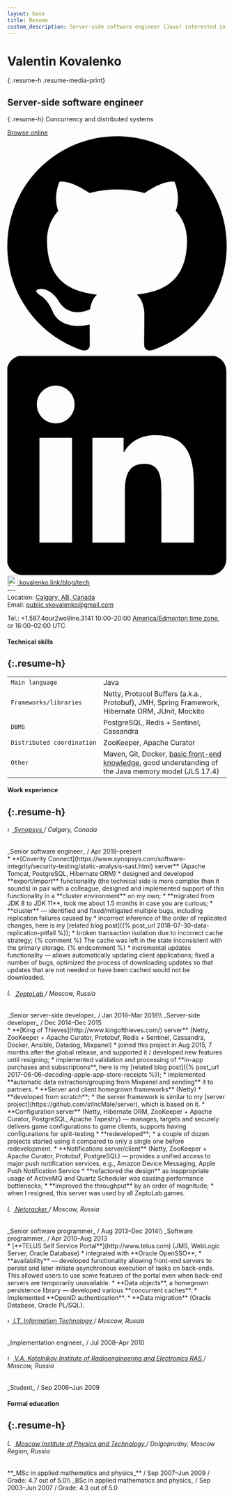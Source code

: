```yaml
---
layout: base
title: Resume
custom_description: Server-side software engineer (Java) interested in concurrency and distributed systems.
---
```

# Valentin Kovalenko
{:.resume-h .resume-media-print}
## Server-side software engineer
{:.resume-h}
Concurrency and distributed systems
<div class="resume-external-links resume-media-print">
  <a href="{% link resume.markdown %}">Browse online</a><br>
  <a class="button" href="https://github.com/stIncMale" title="GitHub">
    <svg class="svg-button" viewBox="0 0 1024 1024" height="1024" width="1024" xmlns="http://www.w3.org/2000/svg"><path d="M512 0C229.25 0 0 229.25 0 512c0 226.25 146.688 418.125 350.156 485.812 25.594 4.688 34.938-11.125 34.938-24.625 0-12.188-0.469-52.562-0.719-95.312C242 908.812 211.906 817.5 211.906 817.5c-23.312-59.125-56.844-74.875-56.844-74.875-46.531-31.75 3.53-31.125 3.53-31.125 51.406 3.562 78.47 52.75 78.47 52.75 45.688 78.25 119.875 55.625 149 42.5 4.654-33 17.904-55.625 32.5-68.375C304.906 725.438 185.344 681.5 185.344 485.312c0-55.938 19.969-101.562 52.656-137.406-5.219-13-22.844-65.094 5.062-135.562 0 0 42.938-13.75 140.812 52.5 40.812-11.406 84.594-17.031 128.125-17.219 43.5 0.188 87.312 5.875 128.188 17.281 97.688-66.312 140.688-52.5 140.688-52.5 28 70.531 10.375 122.562 5.125 135.5 32.812 35.844 52.625 81.469 52.625 137.406 0 196.688-119.75 240-233.812 252.688 18.438 15.875 34.75 47 34.75 94.75 0 68.438-0.688 123.625-0.688 140.5 0 13.625 9.312 29.562 35.25 24.562C877.438 930 1024 738.125 1024 512 1024 229.25 794.75 0 512 0z"></path></svg>
  </a>
  <a class="button" href="https://www.linkedin.com/in/stIncMale" title="LinkedIn">
    <svg class="svg-button" style="fill-rule:evenodd;clip-rule:evenodd;stroke-linejoin:round;stroke-miterlimit:2;" version="1.1" viewBox="0 0 512 512" xmlns="http://www.w3.org/2000/svg" xmlns:xlink="http://www.w3.org/1999/xlink"><path d="M473.305,-1.353c20.88,0 37.885,16.533 37.885,36.926l0,438.251c0,20.393 -17.005,36.954 -37.885,36.954l-436.459,0c-20.839,0 -37.773,-16.561 -37.773,-36.954l0,-438.251c0,-20.393 16.934,-36.926 37.773,-36.926l436.459,0Zm-37.829,436.389l0,-134.034c0,-65.822 -14.212,-116.427 -91.12,-116.427c-36.955,0 -61.739,20.263 -71.867,39.476l-1.04,0l0,-33.411l-72.811,0l0,244.396l75.866,0l0,-120.878c0,-31.883 6.031,-62.773 45.554,-62.773c38.981,0 39.468,36.461 39.468,64.802l0,118.849l75.95,0Zm-284.489,-244.396l-76.034,0l0,244.396l76.034,0l0,-244.396Zm-37.997,-121.489c-24.395,0 -44.066,19.735 -44.066,44.047c0,24.318 19.671,44.052 44.066,44.052c24.299,0 44.026,-19.734 44.026,-44.052c0,-24.312 -19.727,-44.047 -44.026,-44.047Z" style="fill-rule:nonzero;"></path></svg>
  </a>
  <a href="https://www.kovalenko.link/blog/tech/" title="DEAD<code/>">
    <img src="{% link /assets/img/favicon.png %}" alt="Logo" style="width: 1.7em; height: auto; vertical-align: -0.2em;">
    kovalenko.link/blog/tech
  </a>
</div>
---
<div class="resume-contact-info">
Location: <a href="https://www.google.com/maps/place/Calgary,+AB/@51.0272883,-114.3680132,10z/data=!3m1!4b1!4m5!3m4!1s0x537170039f843fd5:0x266d3bb1b652b63a!8m2!3d51.0447331!4d-114.0718831">Calgary, AB, Canada</a><br>
<div class="resume-media-print">Email: <a href="mailto:public.vkovalenko@gmail.com">public.vkovalenko@gmail.com</a><br></div>
<p>
Tel.: +1.587.4<span class="insignificant resume-media-not-print">our</span>2<span class="insignificant resume-media-not-print">wo</span>9<span class="insignificant resume-media-not-print">ine</span>.3141 <span class="resume-insignificant">10:00&ndash;20:00 <a href="https://www.timeanddate.com/time/zone/canada/edmonton">America/Edmonton time zone</a>, or 16:00&ndash;02:00 UTC</span>
</p>
</div>

#### Technical skills
{:.resume-h}
---

<table class="resume-table">
  <tbody>
    <tr class="resume-table-no-background">
      <td><code>Main&nbsp;language</code></td>
      <td>Java</td>
    </tr>
    <tr class="resume-table-no-background">
      <td><code>Frameworks/libraries</code></td>
      <td>Netty, Protocol Buffers (a.k.a., Protobuf), JMH, Spring Framework, Hibernate ORM, JUnit, Mockito</td>
    </tr>
    <tr class="resume-table-no-background">
      <td><code>DBMS</code></td>
      <td>PostgreSQL, Redis + Sentinel, Cassandra</td>
    </tr>
    <tr class="resume-table-no-background">
      <td><code>Distributed&nbsp;coordination</code></td>
      <td>ZooKeeper, Apache Curator</td>
    </tr>
    <tr class="resume-table-no-background">
      <td><code>Other</code></td>
      <td>Maven, Git, Docker, <a href="https://github.com/stIncMale/stincmale.github.io">basic front-end knowledge</a>, good understanding of the Java memory model (JLS 17.4)</td>
    </tr>
  </tbody>
</table>

#### Work experience
{:.resume-h}
---

<h6 class="resume-h">
  <a href="https://www.synopsys.com/" title="Synopsys">
    <img src="{% link /assets/img/resume/synopsys-logo.png %}" alt="Logo" style="width: auto; height: 0.8em;">
    Synopsys
  </a>
  / <span class="resume-insignificant resume-normal-font-weight">Calgary, Canada</span>
</h6>
_Senior software engineer_ / <span class="resume-insignificant">Apr 2018&ndash;present</span>
<div class="resume-experience" markdown="1">
* **[Coverity Connect](https://www.synopsys.com/software-integrity/security-testing/static-analysis-sast.html) server**
  (Apache Tomcat, PostgreSQL, Hibernate ORM)
  * designed and developed **export/import** functionality (the technical side is more complex than it sounds) in pair with a colleague,
  designed and implemented support of this functionality in a **cluster environment** on my own;
  * **migrated from JDK 8 to JDK 11**, took me about 1.5 months in case you are curious;
  * **cluster** &mdash; identified and fixed/mitigated multiple bugs, including replication failures caused by
    * incorrect inference of the order of replicated changes,
    here is my [related blog post]({% post_url 2018-07-30-data-replication-pitfall %});
    * broken transaction isolation due to incorrect cache strategy;
    {% comment %}
      The cache was left in the state inconsistent with the primary storage.
    {% endcomment %}
  * incremental updates functionality &mdash; allows automatically updating client applications;
  fixed a number of bugs, optimized the process of downloading updates so that updates that are not needed or have been cached would not be downloaded.
</div>

<h6 class="resume-h">
  <a href="https://www.zeptolab.com/" title="ZeptoLab">
    <img src="{% link /assets/img/resume/zeptolab-logo.png %}" alt="Logo" style="width: auto; height: 1.1em;">
    ZeptoLab
  </a>
  / <span class="resume-insignificant resume-normal-font-weight">Moscow, Russia</span>
</h6>
_Senior server-side developer_ / <span class="resume-insignificant">Jan 2016&ndash;Mar 2018</span>\\
_Server-side developer_ / <span class="resume-insignificant">Dec 2014&ndash;Dec 2015</span>
<div class="resume-experience" markdown="1">
* **[King of Thieves](http://www.kingofthieves.com/) server**
  (Netty, ZooKeeper + Apache Curator, Protobuf, Redis + Sentinel, Cassandra, Docker, Ansible, Datadog, Mixpanel)
  * joined this project in Aug 2015, 7 months after the global release, and supported it / developed new features until resigning;
  * implemented validation and processing of **in-app purchases and subscriptions**, here is my [related blog post]({% post_url 2017-06-06-decoding-apple-app-store-receipts %});
  * implemented **automatic data extraction/grouping from Mixpanel and sending** it to partners.
* **Server and client homegrown frameworks** (Netty)
  * **developed from scratch**;
  * the server framework is similar to my [server project](https://github.com/stIncMale/server), which is based on it.
* **Configuration server** (Netty, Hibernate ORM, ZooKeeper + Apache Curator, PostgreSQL, Apache Tapestry) &mdash;
  manages, targets and securely delivers game configurations to game clients, supports having configurations for split-testing
  * **redeveloped**;
  * a couple of dozen projects started using it compared to only a single one before redevelopment.
* **Notifications server/client** (Netty, ZooKeeper + Apache Curator, Protobuf, PostgreSQL) &mdash;
  provides a unified access to major push notification services, e.g., Amazon Device Messaging, Apple Push Notification Service
  * **refactored the design** as inappropriate usage of ActiveMQ and Quartz Scheduler was causing performance bottlenecks;
  * **improved the throughput** by an order of magnitude;
  * when I resigned, this server was used by all ZeptoLab games.
</div>

<h6 class="resume-h">
  <a href="https://www.netcracker.com/" title="Netcracker">
    <img src="{% link /assets/img/resume/netcracker-logo.png %}" alt="Logo" style="width: auto; height: 1em;">
    Netcracker
  </a>
  / <span class="resume-insignificant resume-normal-font-weight">Moscow, Russia</span>
</h6>
_Senior software programmer_ / <span class="resume-insignificant">Aug 2013&ndash;Dec 2014</span>\\
_Software programmer_ / <span class="resume-insignificant">Apr 2010&ndash;Aug 2013</span>
<div class="resume-experience" markdown="1">
* [**TELUS Self Service Portal**](http://www.telus.com) (JMS, WebLogic Server, Oracle Database)
  * integrated with **Oracle OpenSSO**;
  * **availability** &mdash; developed functionality allowing front-end servers to persist
  and later initiate asynchronous execution of tasks on back-ends.
  This allowed users to use some features of the portal even when back-end servers are temporarily unavailable.
* **Data objects**, a homegrown persistence library &mdash; developed various **concurrent caches**.
* Implemented **OpenID authentication**.
* **Data migration** (Oracle Database, Oracle PL/SQL).
</div>

<h6 class="resume-h">
  <a href="http://www.it.ru/en/" title="I.T. Information Technology">
    <img src="{% link /assets/img/resume/it-logo.jpg %}" alt="Logo" style="width: auto; height: 0.7em;">
    I.T. Information Technology
  </a>
  / <span class="resume-insignificant resume-normal-font-weight">Moscow, Russia</span>
</h6>
_Implementation engineer_ / <span class="resume-insignificant">Jul 2008&ndash;Apr 2010</span>

<h6 class="resume-h">
  <a href="http://www.cplire.ru/" title="V.A. Kotelnikov Institute of Radioengineering and Electronics RAS">
    <img src="{% link /assets/img/resume/cplire-logo.gif %}" alt="Logo" style="width: auto; height: 0.9em;">
    V.A. Kotelnikov Institute of Radioengineering and Electronics RAS
  </a>
  / <span class="resume-insignificant resume-normal-font-weight">Moscow, Russia</span>
</h6>
_Student_ / <span class="resume-insignificant">Sep 2006&ndash;Jun 2009</span>

#### Formal education
{:.resume-h}
---

<h6 class="resume-h">
  <a href="https://mipt.ru/english/" title="MIPT">
    <img src="{% link /assets/img/resume/mipt-logo.png %}" alt="Logo" style="width: auto; height: 1.1em;">
    Moscow Institute of Physics and Technology
  </a>
  / <span class="resume-insignificant resume-normal-font-weight">Dolgoprudny, Moscow Region, Russia</span>
</h6>
**_MSc in applied mathematics and physics_** / <span class="resume-insignificant">Sep 2007&ndash;Jun 2009</span> / <span class="resume-insignificant">Grade: 4.7 out of 5.0</span>\\
_BSc in applied mathematics and physics_ / <span class="resume-insignificant">Sep 2003&ndash;Jun 2007</span> / <span class="resume-insignificant">Grade: 4.3 out of 5.0</span>
